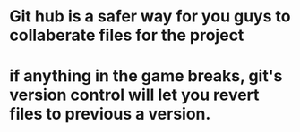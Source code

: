 # Git hub is a safer way for you guys to collaberate files for the project
# if anything in the game breaks, git's version control will let you revert files to previous a version.
